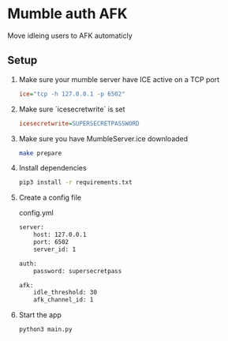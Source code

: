# Mumble auth AFK

Move idleing users to AFK automaticly

## Setup

1. Make sure your mumble server have ICE active on a TCP port

    ```ini
    ice="tcp -h 127.0.0.1 -p 6502"
    ```

2. Make sure ´icesecretwrite´ is set

    ```ini
    icesecretwrite=SUPERSECRETPASSWORD
    ```

3. Make sure you have MumbleServer.ice downloaded

    ```bash
    make prepare
    ```

4. Install dependencies

    ```bash
    pip3 install -r requirements.txt
    ```

5. Create a config file

    config.yml

    ```bash
    server:
        host: 127.0.0.1
        port: 6502
        server_id: 1

    auth:
        password: supersecretpass

    afk:
        idle_threshold: 30
        afk_channel_id: 1
    ```

6. Start the app

    ```bash
    python3 main.py
    ```
